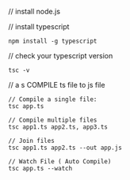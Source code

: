 // install node.js

// install typescript
    
    npm install -g typescript

// check your typescript version
    
    tsc -v

// a s COMPILE ts file to js file

    // Compile a single file:
    tsc app.ts

    // Compile multiple files
    tsc app1.ts app2.ts, app3.ts

    // Join files
    tsc app1.ts app2.ts --out app.js

    // Watch File ( Auto Compile)
    tsc app.ts --watch
